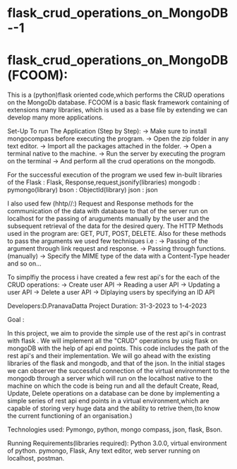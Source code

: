 # flask_crud_operations_on_MongoDB--1
# flask_crud_operations_on_MongoDB(FCOOM):
This is a (python)flask oriented code,which performs the CRUD operations on the MongoDb database.
FCOOM is a basic flask framework containing of extensions many libraries, which is used as a base file by extending we can develop many more applications.

Set-Up To run The Application (Step by Step):
-> Make sure to install mongocompass before executing the program.
-> Open the zip folder in any text editor.
-> Import all the packages attached in the folder.
-> Open a terminal native to the machine.
-> Run the server by executing the program on the terminal
-> And perform all the crud operations on the mongodb.

For the successful execution of the program we used few in-built libraries of the 
Flask : Flask, Response,request,jsonify(libraries)
mongodb : pymongo(library)
bson : ObjectId(library)
json : json 

I also used few (hhtp//:) Request and Response methods for the communication of the data with database to that of the server run on localhost for the passing of aruguments manually by the user and the subsequent retrieval of the data for the desired query.
The HTTP Methods used in the program are:
GET,
PUT,
POST,
DELETE.
Also for these methods to pass the arguments we used few techniques
i.e : 
-> Passing of the argument through link request and response.
-> Passing through functions.(manually)
-> Specify the MIME type of the data with a Content-Type header   and so on...

To simplfiy the process i have created a few rest api's for the each of the CRUD operations:
-> Create user API
-> Reading a user API
-> Updating a user API
-> Delete a user API
-> Diplaying users by specifying an ID API

Developers:D.PranavaDatta
Project Duration: 31-3-2023 to 1-4-2023

Goal :

In this project, we aim to provide the simple use of the rest api's in contrast with flask . We will implement all the "CRUD" operations by usig flask on mongoDB with the help of api end points. This code  includes the path of  the rest api's and their implementation. We will go ahead with the existing libraries of the flask and mongodb, and that of the json. In the initial stages we can observer the successful connection of the virtual environment to the mongodb through a server which will run on the localhost native to the machine on which the code is being run and all the default Create, Read, Update, Delete operations on a database can be done by implementing a simple series of rest api end points in a virtual environment,which are capable of storing very huge data and the ability to retrive them,(to know the current functioning of an organisation.)

Technologies used:
Pymongo,
python,
mongo compass,
json, 
flask, 
Bson.

Running Requirements(libraries required):
Python 3.0.0,
virtual environment of python.
pymongo,
Flask,
Any text editor,
web server running on localhost,
postman.
